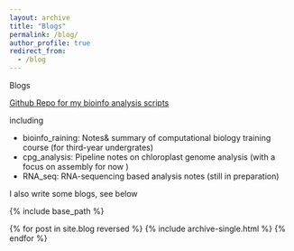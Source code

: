 ```yaml
---
layout: archive
title: "Blogs"
permalink: /blog/
author_profile: true
redirect_from:
  - /blog
---
```


Blogs

[Github Repo for my bioinfo analysis scripts](https://github.com/imengyuan/Bioinfo-pipelines)

including

* bioinfo_raining: Notes& summary of computational biology training course (for third-year undergrates)
* cpg_analysis: Pipeline notes on chloroplast genome analysis (with a focus on assembly for now )
* RNA_seq: RNA-sequencing based analysis notes (still in preparation)

I also write some blogs, see below

{% include base_path %}

{% for post in site.blog reversed %}
  {% include archive-single.html %}
{% endfor %}